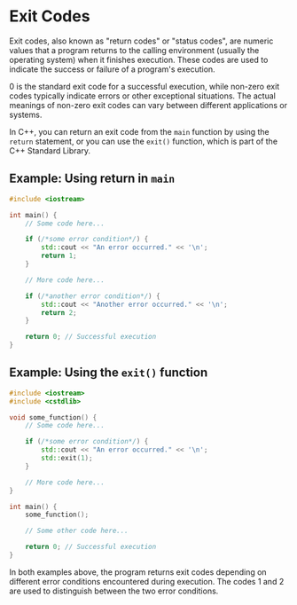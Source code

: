 # Exit Codes

Exit codes, also known as "return codes" or "status codes", are numeric values that a program returns to the calling environment (usually the operating system) when it finishes execution. These codes are used to indicate the success or failure of a program's execution.

0 is the standard exit code for a successful execution, while non-zero exit codes typically indicate errors or other exceptional situations. The actual meanings of non-zero exit codes can vary between different applications or systems.

In C++, you can return an exit code from the `main` function by using the `return` statement, or you can use the `exit()` function, which is part of the C++ Standard Library.

## Example: Using return in `main`

```cpp
#include <iostream>

int main() {
    // Some code here...

    if (/*some error condition*/) {
        std::cout << "An error occurred." << '\n';
        return 1;
    }

    // More code here...

    if (/*another error condition*/) {
        std::cout << "Another error occurred." << '\n';
        return 2;
    }

    return 0; // Successful execution
}
```

## Example: Using the `exit()` function

```cpp
#include <iostream>
#include <cstdlib>

void some_function() {
    // Some code here...

    if (/*some error condition*/) {
        std::cout << "An error occurred." << '\n';
        std::exit(1);
    }

    // More code here...
}

int main() {
    some_function();

    // Some other code here...

    return 0; // Successful execution
}
```

In both examples above, the program returns exit codes depending on different error conditions encountered during execution. The codes 1 and 2 are used to distinguish between the two error conditions.
